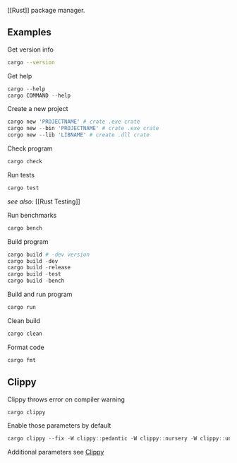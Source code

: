 [[Rust]] package manager.

## Examples

Get version info
```bash
cargo --version
```

Get help
```powershell
cargo --help
cargo COMMAND --help
```

Create a new project
```powershell
cargo new 'PROJECTNAME' # crate .exe crate
cargo new --bin 'PROJECTNAME' # crate .exe crate
corgo new --lib 'LIBNAME' # create .dll crate
```

Check program
```powershell
cargo check
```

Run tests
```powershell
cargo test
```
*see also:* [[Rust Testing]]

Run benchmarks
```powershell
cargo bench
```

Build program
```powershell
cargo build # -dev version
cargo build -dev
cargo build -release
cargo build -test
cargo build -bench
```

Build and run program
```powershell
cargo run
```

Clean build
```powershell
cargo clean
```

Format code
```powershell
cargo fmt
```

## Clippy

Clippy throws error on compiler warning
```powershell
cargo clippy
```

Enable those parameters by default
```powershell
cargo clippy --fix -W clippy::pedantic -W clippy::nursery -W clippy::unwrap_used -W clippy::expect_used
```

Additional parameters see [Clippy](https://github.com/rust-lang/rust-clippy)